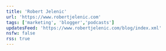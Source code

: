 ```yaml
---
title: 'Robert Jelenic'
url: 'https://www.robertjelenic.com'
tags: ['marketing', 'blogger','podcasts']
updatesFeed: 'https://www.robertjelenic.com/blog/index.xml'
nsfw: false
rss: true
---
```

